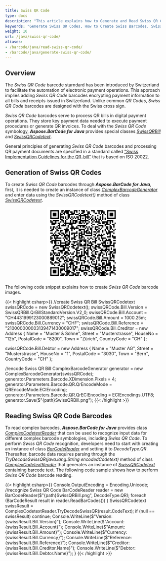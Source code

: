 ```yaml
---
title: Swiss QR Code
type: docs
description: "This article explains how to Generate and Read Swiss QR Codes using Aspose.BarCode for Java"
keywords: "Generate Swiss QR Codes, How to Create Swiss Barcodes, Swiss QR Code, Aspose.BarCode, Generate Barcodes in Java"
weight: 10
url: /java/swiss-qr-code/
aliases:
- /barcode/java/read-swiss-qr-code/
- /barcode/java/generate-swiss-qr-code/
---
```


## **Overview**
The *Swiss QR Code* barcode starndard has been introduced by Switzerland to facilitate the automation of electronic payment operations. This approach implies adding *Swiss QR Code* barcodes encrypting payment information to all bills and receipts issued in Switzerland. Unlike common *QR Codes*, *Swiss QR Code* barcodes are designed with the Swiss cross sign.  
  
*Swiss QR Code* barcodes serve to process QR bills in digital payment operations. They store key payment data needed to execute payment procedures or generate QR invoices. To deal with the *Swiss QR Code* symbology, ***Aspose.BarCode for Java*** provides special classes [*SwissQRBill*](https://apireference.aspose.com/barcode/java/com.aspose.barcode.complexbarcode/SwissQRBill) and [*SwissQRCodetext*](https://apireference.aspose.com/barcode/java/com.aspose.barcode.complexbarcode/SwissQRCodetext).  
  
General principles of generating *Swiss QR Code* barcodes and processing QR payment documents are specified in a standard called ["Swiss Implementation Guidelines for the QR-bill"](https://www.paymentstandards.ch/dam/downloads/ig-qr-bill-en.pdf) that is based on ISO 20022.

## **Generation of Swiss QR Codes**
To create *Swiss QR Code* barcodes through ***Aspose.BarCode for Java***, first, it is needed to create an instance of class [*ComplexBarcodeGenerator*](https://apireference.aspose.com/barcode/java/com.aspose.barcode.complexbarcode/ComplexBarcodeGenerator) and enter data using the *SwissQRCodetext()* method of class [*SwissQRCodetext*](https://apireference.aspose.com/barcode/java/com.aspose.barcode.complexbarcode/SwissQRCodetext).  

<p align="center"><img src="swissqrbill.png"></p>
  
The following code snippet explains how to create *Swiss QR Code* barcode images.
  
{{< highlight csharp>}}
//create Swiss QR Bill
SwissQRCodetext swissQRCode = new SwissQRCodetext();
swissQRCode.Bill.Version = SwissQRBill.QrBillStandardVersion.V2_0;
swissQRCode.Bill.Account = "CH4431999123000889012";
swissQRCode.Bill.Amount = 1000.25m;
swissQRCode.Bill.Currency = "CHF";
swissQRCode.Bill.Reference = "210000000003139471430009017";
swissQRCode.Bill.Creditor = new Address
{
    Name = "Muster & Söhne",
    Street = "Musterstrasse",
    HouseNo = "12b",
    PostalCode = "8200",
    Town = "Zürich",
    CountryCode = "CH"
};

swissQRCode.Bill.Debtor = new Address
{
    Name = "Muster AG",
    Street = "Musterstrasse",
    HouseNo = "1",
    PostalCode = "3030",
    Town = "Bern",
    CountryCode = "CH"
};

//encode Swiss QR Bill
ComplexBarcodeGenerator generator = new ComplexBarcodeGenerator(swissQRCode);
generator.Parameters.Barcode.XDimension.Pixels = 4;
generator.Parameters.Barcode.QR.QrEncodeMode = QREncodeMode.ECIEncoding;
generator.Parameters.Barcode.QR.QrECIEncoding = ECIEncodings.UTF8;
generator.Save($"{path}SwissQRBill.png");
{{< /highlight >}}

## **Reading Swiss QR Code Barcodes**
To read complex barcodes, ***Aspose.BarCode for Java*** provides class [*ComplexCodetextReader*](https://apireference.aspose.com/barcode/java/com.aspose.barcode.complexbarcode/ComplexCodetextReader) that can be used to recognize input data for different complex barcode symbologies, including *Swiss QR Code*. To perform *Swiss QR Code* recognition, developers need to start with creating an instance of class [*BarCodeReader*](https://apireference.aspose.com/barcode/java/com.aspose.barcode.barcoderecognition/BarCodeReader) and setting it to *DecodeType.QR*. Thereafter, barcode data requires parsing through the *TryDecodeSwissQR(java.lang.String encodedCodetext)* method of class [*ComplexCodetextReader*](https://apireference.aspose.com/barcode/java/com.aspose.barcode.complexbarcode/ComplexCodetextReader) that generates an instance of [*SwissQRCodetext*](https://apireference.aspose.com/barcode/java/com.aspose.barcode.complexbarcode/SwissQRCodetext) containing barcode text. The following code sample shows how to perform *Swiss QR Code* barcode reading.
  
{{< highlight csharp>}}
Console.OutputEncoding = Encoding.Unicode;
//recognize Swiss QR Code
BarCodeReader reader = new BarCodeReader($"{path}SwissQRBill.png", DecodeType.QR);
foreach (BarCodeResult result in reader.ReadBarCodes())
{
    SwissQRCodetext swissResult = ComplexCodetextReader.TryDecodeSwissQR(result.CodeText);
    if (null == swissResult) continue;
    Console.WriteLine($"Version:{swissResult.Bill.Version}");
    Console.WriteLine($"Account:{swissResult.Bill.Account}");
    Console.WriteLine($"Amount:{swissResult.Bill.Amount}");
    Console.WriteLine($"Currency:{swissResult.Bill.Currency}");
    Console.WriteLine($"Reference:{swissResult.Bill.Reference}");
    Console.WriteLine($"Creditor:{swissResult.Bill.Creditor.Name}");
    Console.WriteLine($"Debtor:{swissResult.Bill.Debtor.Name}");
}
{{< /highlight >}}